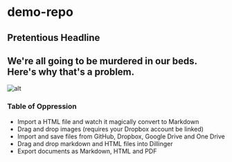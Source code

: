 # demo-repo
## Pretentious Headline
## We're all going to be murdered in our beds. Here's why that's a problem.
![alt](https://imageio.forbes.com/specials-images/imageserve/648aaa9fac6d92c810b12f50/Why-Companies-Are-Vastly-Underprepared-For-The-Risks-Posed-By-AI/960x0.jpg?height=406&width=711&fit=bounds)
### Table of Oppression
- Import a HTML file and watch it magically convert to Markdown
- Drag and drop images (requires your Dropbox account be linked)
- Import and save files from GitHub, Dropbox, Google Drive and One Drive
- Drag and drop markdown and HTML files into Dillinger
- Export documents as Markdown, HTML and PDF
